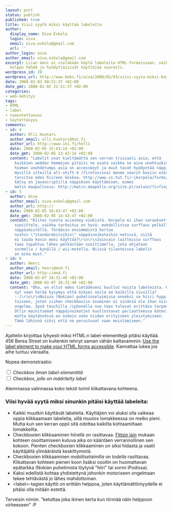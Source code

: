 ```yaml
---
layout: post
status: publish
published: true
title: Viisi syytä miksi käyttää labeleita
author:
  display_name: Oiva Eskola
  login: oiva
  email: oiva.eskola@gmail.com
  url: ''
author_login: oiva
author_email: oiva.eskola@gmail.com
excerpt: Liian moni ei vieläkään käytä labeleita HTML-formeissaan, vaikka ne olisi
  helppo tehdä ja hyödyttäisivät käyttäjää suuresti.
wordpress_id: 20
wordpress_url: http://www.bobs.fi/oiva/2008/02/03/viisi-syyta-miksi-kayttaa-labeleita/
date: 2008-02-03 00:51:37 +02:00
date_gmt: 2008-02-02 22:51:37 +02:00
categories:
- web-kehitys
tags:
- HTML
- label
- saavutettavuus
- käytettävyys
comments:
- id: 4
  author: Olli Huotari
  author_email: olli.huotari@hut.fi
  author_url: http://www.iki.fi/holli
  date: 2008-02-05 15:43:14 +02:00
  date_gmt: 2008-02-05 13:43:14 +02:00
  content: "Labelit ovat kieltämättä sen verran triviaali asia, että
    kaikkien webdev hemmojen pitäisi ne osata vaikka ne aina unohtuukin :(\r\n\r\nVielä
    hieman unohdetumpi asia on accesskeyt ja muut tavat hyödyntää näppistä.
    Hyvillä siteillä alt-shift-4 (firefoxissa) menee search boxiin eikä
    tarvitse edes hiireen koskea. http://www.cs.tut.fi/~jkorpela/forms/accesskey.html\r\n\r\nToinen
    kätsy on javascriptillä näppiksen käyttäminen, esmes
    matin maapallossa: http://matin.maapallo.org/site.pl/selain/?c=fingerpori&amp;i=34"
- id: 5
  author: Oiva
  author_email: oiva.eskola@gmail.com
  author_url: http://
  date: 2008-02-05 16:43:47 +02:00
  date_gmt: 2008-02-05 14:43:47 +02:00
  content: "Kiitos tuosta acceskey-vinkistä. Korpela ei ihan varauksetta noita
    suosittele, vaikka tarkoitus on hyvä: mahdollistaa surffaus pelkällä
    näppäimistöllä. Törmäsin ensimmäistä kertaa
    noihin \"standardoituihin\" näppäinoikoteihin netissä, niitä
    ei taida kovin moni käyttää?\r\n\r\nJoissain laitteissa surffaus
    taas tapahtuu lähes pelkästään osoittimella, jota ohjataan
    sormella / kynällä / wii-motella. Niissä tilanteissa labelit
    on aika must."
- id: 6
  author: Henri
  author_email: henri@mnd.fi
  author_url: http://mnd.fi
  date: 2008-02-07 18:31:40 +02:00
  date_gmt: 2008-02-07 16:31:40 +02:00
  content: "Oho, en ollut edes tietääkseni kuullut noista labeleista. Hienoja,
    nyt vaan herää kysymys että miksei noita oo kaikilla sivuilla?
    :-)\r\n\r\nNoissa (Nokian) puhelinselaimissa onneksi se hiiri hyppii linkistä
    toiseen, joten siihen checkboxiin osuminen ei sinänsä ole ihan niin
    ongelma. Ipod touchilla /iphonella nuo taas tulevat erittäin tarpeeseen.\r\n\r\nNoi
    Ollin mainitsemat näppäinoikotiet kuullostavat periaatteessa käteviltä
    mutta käytännössä en oikein usko niiden erityiseen yleistymiseen.
    Tämä lähinnä siksi että ne perustuvat vaan muistamiseen."
---
```

<p>Ajattelin kirjoittaa lyhyesti miksi HTML:n label-elementtejä pitäisi käyttää. 456 Berea Street on kuitenkin tehnyt saman vähän kattavammin: <a href="http://www.456bereastreet.com/archive/200711/use_the_label_element_to_make_your_html_forms_accessible/">Use the label element to make your HTML forms accessible</a>. Kannattaa lukea jos aihe tuntuu vieraalta.</p>
<p>Nopea demonstraatio:</p>
<form> <input type="checkbox" /> <em>Checkbox ilman label-elementtiä</em> <br /><input id="test" type="checkbox" /><em> <label for="test">Checkbox, jolle on  määritelty label</label></em><br />
<p>Alemmassa valinnassa koko teksti toimii klikattavana kohteena. </form></p>
<h3>Viisi hyvää syytä miksi sinunkin pitäisi käyttää labeleita:</h3>
<ul>
<li>Kaikki muutkin käyttävät labeleita. Käyttäjien voi aluksi olla vaikeaa oppia klikkaamaan labeleita, sillä muutos lomakkeessa on melko pieni. Mutta kun sen kerran oppii sitä odottaa kaikilta kohtaamiltaan lomakkeilta.</li>
<li>Checkboxien klikkaaminen hiirellä on rasittavaa. <a href="http://en.wikipedia.org/wiki/Fitts'_law">Fittsin lain</a> mukaan kohteen osoittamiseen kuluva aika on kääntäen verrannollinen sen kokoon. Pienten checkboxien klikkaaminen on siksi hidasta ja vaatii käyttäjältä ylimääräistä keskittymistä.</li>
<li>Checkboxien klikkaaminen <em>mobiiliselaimilla</em> on <em>todella</em> rasittavaa. Klikattavan kohteen pienen koon lisäksi osoitin on huomattavan epätarkka (Nokian puhelimista löytyvä "hiiri" tai sormi iPodissa).</li>
<li>Kaksi edellistä kohtaa yhdistettynä johonkin motoriseen ongelmaan tekee tehtävästä jo lähes mahdottoman.</li>
<li>&lt;label&gt;-tagien käyttö on erittäin helppoa, joten käyttämättömyydelle ei pitäisi olla mitään estettä.</li>
</ul>
<p>Terveisin nimim. "ketuttaa joka ikinen kerta kun törmää näin helppoon virheeseen" :P</p>
